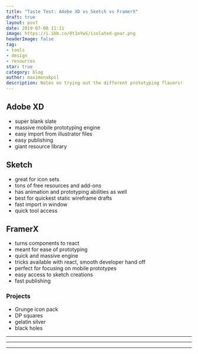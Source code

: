 ```yaml
---
title: "Taste Test: Adobe XD vs Sketch vs FramerX"
draft: true
layout: post
date: 2019-07-08 11:11
image: https://i.ibb.co/0t1nYwS/isolated-gear.png
headerImage: false
tag:
- tools
- design
- resources
star: true
category: blog
author: maximonakpil
description: Notes on trying out the different prototyping flavors!
---
```


## Adobe XD
- super blank slate
- massive mobile prototyping engine
- easy import from illustrator files
- easy publishing
- giant resource library

## Sketch
- great for icon sets
- tons of free resources and add-ons
- has animation and prototyping abilities as well
- best for quickest static wireframe drafts
- fast import in window
- quick tool access

## FramerX
- turns components to react
- meant for ease of prototyping
- quick and massive engine
- tricks available with react, smooth developer hand off
- perfect for focusing on mobile prototypes
- easy access to sketch creations
- fast publishing

### Projects
- Grunge icon pack
- DP squares
- gelatin silver
- black holes



***

***

---
